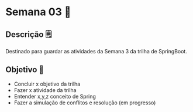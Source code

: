 # Semana 03  📅

## Descrição 🗒️

Destinado para guardar as atividades da Semana 3 da trilha de SpringBoot.

## Objetivo 🎯

- Concluir x objetivo da trilha
- Fazer x atividade da trilha
- Entender x,y,z conceito de Spring
- Fazer a simulação de conflitos e resolução (em progresso)


